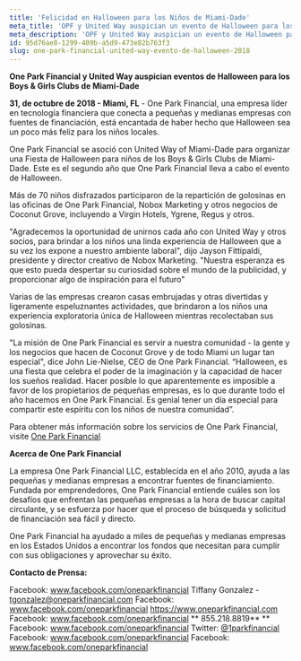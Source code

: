 ```yaml
---
title: 'Felicidad en Halloween para los Niños de Miami-Dade'
meta_title: 'OPF y United Way auspician un evento de Halloween para los Boys & Girls Clubs de Miami-Dade'
meta_description: 'OPF y United Way auspician un evento de Halloween para los Boys & Girls Clubs de Miami-Dade'
id: 95d76ae8-1299-409b-a5d9-473e82b763f3
slug: one-park-financial-united-way-evento-de-halloween-2018
---
```

**One Park Financial y United Way auspician eventos de Halloween para los Boys & Girls Clubs de Miami-Dade**

**31, de octubre de 2018 - Miami, FL** - One Park Financial, una empresa líder en tecnología financiera que conecta a pequeñas y medianas empresas con fuentes de financiación, está encantada de haber hecho que Halloween sea un poco más feliz para los niños locales.

One Park Financial se asoció con United Way of Miami-Dade para organizar una Fiesta de Halloween para niños de los Boys & Girls Clubs de Miami-Dade. Este es el segundo año que One Park Financial lleva a cabo el evento de Halloween.

Más de 70 niños disfrazados participaron de la repartición de golosinas en las oficinas de One Park Financial, Nobox Marketing y otros negocios de Coconut Grove, incluyendo a Virgin Hotels, Ygrene, Regus y otros.  

"Agradecemos la oportunidad de unirnos cada año con United Way y otros socios, para brindar a los niños una linda experiencia de Halloween que a su vez los expone a nuestro ambiente laboral", dijo Jayson Fittipaldi, presidente y director creativo de Nobox Marketing. "Nuestra esperanza es que esto pueda despertar su curiosidad sobre el mundo de la publicidad, y proporcionar algo de inspiración para el futuro"  

Varias de las empresas crearon casas embrujadas y otras divertidas y ligeramente espeluznantes actividades, que brindaron a los niños una experiencia exploratoria única de Halloween mientras recolectaban sus golosinas.

"La misión de One Park Financial es servir a nuestra comunidad - la gente y los negocios que hacen de Coconut Grove y de todo Miami un lugar tan especial", dice John Lie-Nielse, CEO de One Park Financial.
“Halloween, es una fiesta que celebra el poder de la imaginación y la capacidad de hacer los sueños realidad. 
Hacer posible lo que aparentemente es imposible a favor de los propietarios de pequeñas empresas, es lo que durante todo el año hacemos en One Park Financial. Es genial tener un día especial para compartir este espíritu con los niños de nuestra comunidad”.

Para obtener más información sobre los servicios de One Park Financial, visite [One Park Financial](oneparkfinancial.com)

**Acerca de One Park Financial**

La empresa One Park Financial LLC, establecida en el año 2010, ayuda a las pequeñas y medianas empresas a encontrar fuentes de financiamiento. Fundada por emprendedores, One Park Financial entiende cuáles son los desafíos que enfrentan las pequeñas empresas a la hora de buscar capital circulante, y se esfuerza por hacer que el proceso de búsqueda y solicitud de financiación sea fácil y directo.

One Park Financial ha ayudado a miles de pequeñas y medianas empresas en los Estados Unidos a encontrar los fondos que necesitan para cumplir con sus obligaciones y aprovechar su éxito. 

**Contacto de Prensa:** 

Facebook: <a href="https://www.facebook.com/oneparkfinancial">www.facebook.com/oneparkfinancial</a>
Tiffany Gonzalez - tgonzalez@oneparkfinancial.com
Facebook: <a href="https://www.facebook.com/oneparkfinancial">www.facebook.com/oneparkfinancial</a>
<a href="https://www.oneparkfinancial.com/">https://www.oneparkfinancial.com</a>
Facebook: <a href="https://www.facebook.com/oneparkfinancial">www.facebook.com/oneparkfinancial</a>
** 855.218.8819** **
Facebook: <a href="https://www.facebook.com/oneparkfinancial">www.facebook.com/oneparkfinancial</a>
Twitter: <a href="https://twitter.com/1parkfinancial">@1parkfinancial</a> 
Facebook: <a href="https://www.facebook.com/oneparkfinancial">www.facebook.com/oneparkfinancial</a>
Facebook: <a href="https://www.facebook.com/oneparkfinancial">www.facebook.com/oneparkfinancial</a>